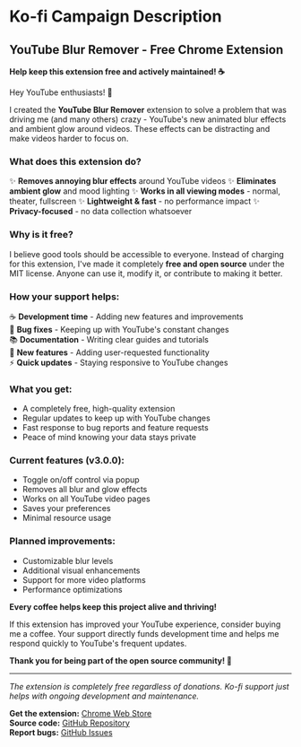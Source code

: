# Ko-fi Campaign Description

## YouTube Blur Remover - Free Chrome Extension

**Help keep this extension free and actively maintained! ☕**

Hey YouTube enthusiasts! 👋

I created the **YouTube Blur Remover** extension to solve a problem that was driving me (and many others) crazy - YouTube's new animated blur effects and ambient glow around videos. These effects can be distracting and make videos harder to focus on.

### What does this extension do?

✨ **Removes annoying blur effects** around YouTube videos
✨ **Eliminates ambient glow** and mood lighting
✨ **Works in all viewing modes** - normal, theater, fullscreen
✨ **Lightweight & fast** - no performance impact
✨ **Privacy-focused** - no data collection whatsoever

### Why is it free?

I believe good tools should be accessible to everyone. Instead of charging for this extension, I've made it completely **free and open source** under the MIT license. Anyone can use it, modify it, or contribute to making it better.

### How your support helps:

☕ **Development time** - Adding new features and improvements  
🐛 **Bug fixes** - Keeping up with YouTube's constant changes  
📚 **Documentation** - Writing clear guides and tutorials  
🚀 **New features** - Adding user-requested functionality  
⚡ **Quick updates** - Staying responsive to YouTube changes

### What you get:

- A completely free, high-quality extension
- Regular updates to keep up with YouTube changes
- Fast response to bug reports and feature requests
- Peace of mind knowing your data stays private

### Current features (v3.0.0):

- Toggle on/off control via popup
- Removes all blur and glow effects
- Works on all YouTube video pages
- Saves your preferences
- Minimal resource usage

### Planned improvements:

- Customizable blur levels
- Additional visual enhancements
- Support for more video platforms
- Performance optimizations

**Every coffee helps keep this project alive and thriving!**

If this extension has improved your YouTube experience, consider buying me a coffee. Your support directly funds development time and helps me respond quickly to YouTube's frequent updates.

**Thank you for being part of the open source community! 🙏**

---

_The extension is completely free regardless of donations. Ko-fi support just helps with ongoing development and maintenance._

**Get the extension:** [Chrome Web Store](https://chrome.google.com/webstore)  
**Source code:** [GitHub Repository](https://github.com/presdec/youtube-blur-remover)  
**Report bugs:** [GitHub Issues](https://github.com/presdec/youtube-blur-remover/issues)
